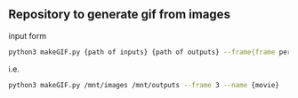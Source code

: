 ## Repository to generate gif from images

input form
```bash
python3 makeGIF.py {path of inputs} {path of outputs} --frame{frame per second} --name {filename}
```

i.e.
```bash
python3 makeGIF.py /mnt/images /mnt/outputs --frame 3 --name {movie}
```